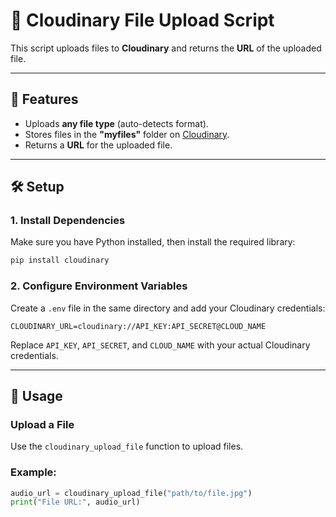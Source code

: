 
# 📂 Cloudinary File Upload Script

This script uploads files to **Cloudinary** and returns the **URL** of the uploaded file.

----------

## 📌 Features

-   Uploads **any file type** (auto-detects format).
-   Stores files in the **"myfiles"** folder on [Cloudinary](https://cloudinary.com/).
-   Returns a **URL** for the uploaded file.

----------

## 🛠️ Setup

### **1. Install Dependencies**

Make sure you have Python installed, then install the required library:

```bash
pip install cloudinary

```

### **2. Configure Environment Variables**

Create a `.env` file in the same directory and add your Cloudinary credentials:

```env
CLOUDINARY_URL=cloudinary://API_KEY:API_SECRET@CLOUD_NAME
```

Replace `API_KEY`, `API_SECRET`, and `CLOUD_NAME` with your actual Cloudinary credentials.

----------

## 🚀 Usage

### **Upload a File**

Use the `cloudinary_upload_file`  function to upload files.

### **Example:**

```python
audio_url = cloudinary_upload_file("path/to/file.jpg")
print("File URL:", audio_url)
```
